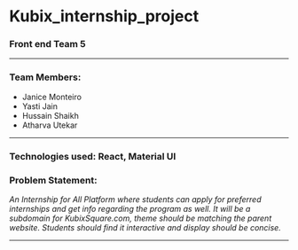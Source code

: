 # Kubix_internship_project
### Front end Team 5
<hr/>

### Team Members:
- Janice Monteiro <br />
- Yasti Jain <br />
- Hussain Shaikh <br />
- Atharva Utekar

<hr/>


### Technologies used: React, Material UI

### Problem Statement:
*An Internship for All Platform where students can apply for preferred internships and 
get info regarding the program as well. It will be a subdomain for KubixSquare.com, 
theme should be matching the parent website. Students should find it interactive and 
display should be concise.*

<hr/>
